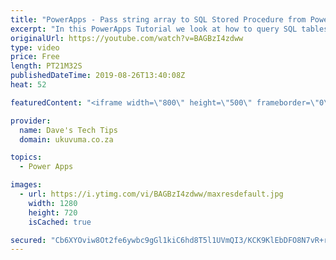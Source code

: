 ```yaml
---
title: "PowerApps - Pass string array to SQL Stored Procedure from PowerApps using Flow (Tutorial)"
excerpt: "In this PowerApps Tutorial we look at how to query SQL tables from PowerApps and more specifically by using the infamous 'in' operator against an array! Unfortunately this is not support directly from PowerApps (yet), and SQL Queries are not supported (yet) to on-premises SQL servers so we have to use"
originalUrl: https://youtube.com/watch?v=BAGBzI4zdww
type: video
price: Free
length: PT21M32S
publishedDateTime: 2019-08-26T13:40:08Z
heat: 52

featuredContent: "<iframe width=\"800\" height=\"500\" frameborder=\"0\" src=\"https://www.youtube.com/embed/BAGBzI4zdww\" allow=\"accelerometer; autoplay; encrypted-media; gyroscope; picture-in-picture\" allowfullscreen></iframe>"

provider:
  name: Dave's Tech Tips
  domain: ukuvuma.co.za

topics:
  - Power Apps

images:
  - url: https://i.ytimg.com/vi/BAGBzI4zdww/maxresdefault.jpg
    width: 1280
    height: 720
    isCached: true

secured: "Cb6XYOviw8Ot2fe6ywbc9gGl1kiC6hd8T5l1UVmQI3/KCK9KlEbDFO8N7vR+rNFcx8tRenH4WkcKuN/MPPrb3EaV7f0emUdZSjta2KKo1eAV5k0dmjSb5HWYG2FZAOh9nz0JTq3iyrGcwq9H9GQtjUkm7m3WFG+Skmu2U4Ijm64vZiIKT6ucR6K3reJ2wAZdWSisqVOeeczxuvKdRdl3S6sjFPLJdSN7jy3npB6klC1jrFDqGUAKctqlRWlzQJiiGk3WC/EFmrDhDmddTMnSIPn1Fzi93du+Od7iJMaWwcF/S0ePzX+k7flZ+71lfIugJWmfIZ6tygNOHsX7TlC8KrllpLkvyQni4LkSocoa14s/X/GGrYozNin3A1FEawJxf+GcSYhzHN+/r5XwHor/B2gPMxv+etB9HXc/0UT7XOU=;OgzaX6+aEZuKQfeemi8s/Q=="
---
```


